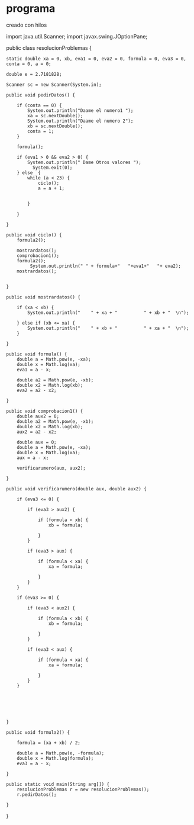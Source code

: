 # programa
creado con hilos

import java.util.Scanner;
import javax.swing.JOptionPane;

public class resolucionProblemas {

    static double xa = 0, xb, eva1 = 0, eva2 = 0, formula = 0, eva3 = 0, conta = 0, a = 0;

    double e = 2.7181828;

    Scanner sc = new Scanner(System.in);

    public void pedirDatos() {

        if (conta == 0) {
            System.out.println("Daame el numero1 ");
            xa = sc.nextDouble();
            System.out.println("Daame el numero 2");
            xb = sc.nextDouble();
            conta = 1;
        }

        formula();
   
        if (eva1 > 0 && eva2 > 0) {
            System.out.println(" Dame Otros valores ");
              System.exit(0);
        } else  {
            while (a < 23) {
                ciclo();
                a = a + 1;
           

            }

        }

    }

    public void ciclo() {
        formula2();
        
        mostrardatos();
        comprobacion1();
        formula2();
             System.out.println(" " + formula+"   "+eva1+"   "+ eva2);
        mostrardatos();
   

    }

    public void mostrardatos() {

        if (xa < xb) {
            System.out.println("    " + xa + "          " + xb + "  \n");

        } else if (xb <= xa) {
            System.out.println("    " + xb + "          " + xa + "  \n");
        }

    }

    public void formula() {
        double a = Math.pow(e, -xa);
        double x = Math.log(xa);
        eva1 = a - x;

        double a2 = Math.pow(e, -xb);
        double x2 = Math.log(xb);
        eva2 = a2 - x2;

    }

    public void comprobacion1() {
        double aux2 = 0;
        double a2 = Math.pow(e, -xb);
        double x2 = Math.log(xb);
        aux2 = a2 - x2;

        double aux = 0;
        double a = Math.pow(e, -xa);
        double x = Math.log(xa);
        aux = a - x;

        verificarumero(aux, aux2);

    }

    public void verificarumero(double aux, double aux2) {
      
        if (eva3 <= 0) {

            if (eva3 > aux2) {

                if (formula < xb) {
                    xb = formula;

                }
            }

            if (eva3 > aux) {

                if (formula < xa) {
                    xa = formula;

                }
            }
        }

        if (eva3 >= 0) {

            if (eva3 < aux2) {

                if (formula < xb) {
                    xb = formula;

                }
            }

            if (eva3 < aux) {

                if (formula < xa) {
                    xa = formula;
                
                }
            }
        }
        
    
        
           


    }

    public void formula2() {

        formula = (xa + xb) / 2;

        double a = Math.pow(e, -formula);
        double x = Math.log(formula);
        eva3 = a - x;

    }

    public static void main(String arg[]) {
        resolucionProblemas r = new resolucionProblemas();
        r.pedirDatos();

    }

}
